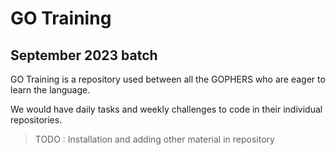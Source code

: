 # GO Training
## September 2023 batch

GO Training is a repository used between all the GOPHERS who are eager to learn the language.

We would have daily tasks and weekly challenges to code in their individual repositories.

>  TODO : Installation and adding other material in repository
